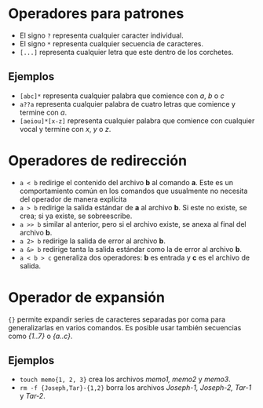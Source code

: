 Operadores para patrones
========================
 - El signo `?` representa cualquier caracter individual.
 - El signo `*` representa cualquier secuencia de caracteres.
 - `[...]` representa cualquier letra que este dentro de
   los corchetes.

Ejemplos
--------
 - `[abc]*` representa cualquier palabra que comience con *a*, *b* o *c*
 - `a??a` representa cualquier palabra de cuatro letras que comience
   y termine con *a*.
 - `[aeiou]*[x-z]` representa cualquier palabra que comience con cualquier
   vocal y termine con *x*, *y* o *z*.

Operadores de redirección
=========================
 - `a < b` redirige el contenido del archivo **b** al comando **a**.
   Este es un comportamiento común en los comandos que usualmente
   no necesita del operador de manera explícita
 - `a > b` redirige la salida estándar de **a** al archivo **b**.
   Si este no existe, se crea; si ya existe, se sobreescribe.
 - `a >> b` similar al anterior, pero si el archivo existe, se anexa
   al final del archivo **b**.
 - `a 2> b` redirige la salida de error al archivo **b**.
 - `a &> b` redirige tanta la salida estándar como la de error
   al archivo **b**.
 - `a < b > c` generaliza dos operadores: **b** es entrada y **c**
   es el archivo de salida.

Operador de expansión
=====================
 `{}` permite expandir series de caracteres separadas por coma
 para generalizarlas en varios comandos. Es posible usar también
 secuencias como *{1..7}* o *{a..c}*.

Ejemplos
--------
 - `touch memo{1, 2, 3}` crea los archivos *memo1, memo2* y *memo3*.
 - `rm -f {Joseph,Tar}-{1,2}` borra los archivos *Joseph-1, Joseph-2,
   Tar-1* y *Tar-2*.

